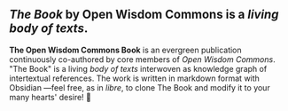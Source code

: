 ## _The Book_ by **Open Wisdom Commons** is a _living body of texts_.
**The Open Wisdom Commons Book** is an evergreen publication continuously co-authored by core members of _Open Wisdom Commons_. "The Book" is a living _body of texts_ interwoven as knowledge graph of intertextual references. The work is written in markdown format with Obsidian —feel free, as in _libre_, to clone The Book and modify it to your many hearts' desire! 💞
